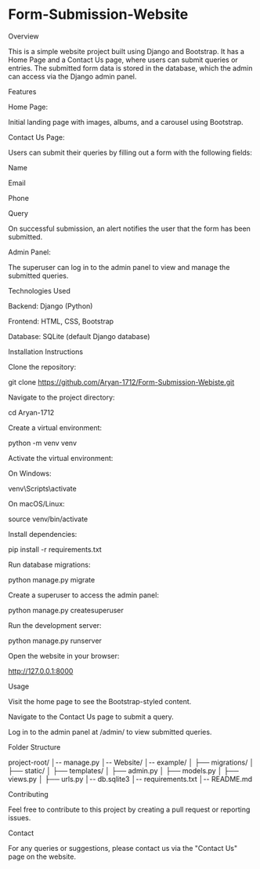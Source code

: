 # Form-Submission-Website

Overview

This is a simple website project built using Django and Bootstrap. It has a Home Page and a Contact Us page, where users can submit queries or entries. The submitted form data is stored in the database, which the admin can access via the Django admin panel.

Features

Home Page:

Initial landing page with images, albums, and a carousel using Bootstrap.

Contact Us Page:

Users can submit their queries by filling out a form with the following fields:

Name

Email

Phone

Query

On successful submission, an alert notifies the user that the form has been submitted.

Admin Panel:

The superuser can log in to the admin panel to view and manage the submitted queries.

Technologies Used

Backend: Django (Python)

Frontend: HTML, CSS, Bootstrap

Database: SQLite (default Django database)

Installation Instructions

Clone the repository:

git clone https://github.com/Aryan-1712/Form-Submission-Webiste.git

Navigate to the project directory:

cd Aryan-1712

Create a virtual environment:

python -m venv venv

Activate the virtual environment:

On Windows:

venv\Scripts\activate

On macOS/Linux:

source venv/bin/activate

Install dependencies:

pip install -r requirements.txt

Run database migrations:

python manage.py migrate

Create a superuser to access the admin panel:

python manage.py createsuperuser

Run the development server:

python manage.py runserver

Open the website in your browser:

http://127.0.0.1:8000

Usage

Visit the home page to see the Bootstrap-styled content.

Navigate to the Contact Us page to submit a query.

Log in to the admin panel at /admin/ to view submitted queries.

Folder Structure

project-root/
│-- manage.py
│-- Website/
│-- example/
│   ├── migrations/
│   ├── static/
│   ├── templates/
│   ├── admin.py
│   ├── models.py
│   ├── views.py
│   ├── urls.py
│-- db.sqlite3
│-- requirements.txt
│-- README.md

Contributing

Feel free to contribute to this project by creating a pull request or reporting issues.

Contact

For any queries or suggestions, please contact us via the "Contact Us" page on the website.


